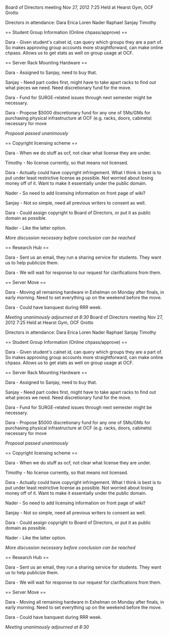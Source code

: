 Board of Directors meeting Nov 27, 2012
7:25
Held at Hearst Gym, OCF Grotto

Directors in attendance:
Dara
Erica
Loren
Nader
Raphael
Sanjay
Timothy

== Student Group Information (Online chpass/approve) ==

Dara - Given student's calnet id, can query which groups they are a part of.  So makes approving group accounts more straightforward, can make online chpass.  Allows us to get stats as well on group usage at OCF.

== Server Rack Mounting Hardware ==

Dara - Assigned to Sanjay, need to buy that.

Sanjay - Need part codes first, might have to take apart racks to find out what pieces we need.  Need discretionary fund for the move.

Dara - Fund for SURGE-related issues through next semester might be necessary.

Dara - Propose $5000 discretionary fund for any one of SMs/GMs for purchasing physical infrastructure at OCF (e.g. racks, doors, cabinets) necessary for move

*Proposal passed unanimously*

== Copyright licensing scheme ==

Dara - When we do stuff as ocf, not clear what license they are under.

Timothy - No license currently, so that means not licensed.

Dara - Actually could have copyright infringement.  What I think is best is to put under least restrictive license as possible.  Not worried about losing money off of it.  Want to make it essentially under the public domain.

Nader - So need to add licensing information on front page of wiki?

Sanjay - Not so simple, need all previous writers to consent as well.

Dara - Could assign copyright to Board of Directors, or put it as public domain as possible.

Nader - Like the latter option.

*More discussion necessary before conclusion can be reached*

== Research Hub ==

Dara - Sent us an email, they run a sharing service for students.  They want us to help publicize them.

Dara - We will wait for response to our request for clarifications from them.

== Server Move ==

Dara - Moving all remaining hardware in Eshelman on Monday after finals, in early morning.  Need to set everything up on the weekend before the move. 

Dara - Could have banquest during RRR week.

*Meeting unanimously adjourned at 8:30*
Board of Directors meeting Nov 27, 2012
7:25
Held at Hearst Gym, OCF Grotto

Directors in attendance:
Dara
Erica
Loren
Nader
Raphael
Sanjay
Timothy

== Student Group Information (Online chpass/approve) ==

Dara - Given student's calnet id, can query which groups they are a part of.  So makes approving group accounts more straightforward, can make online chpass.  Allows us to get stats as well on group usage at OCF.

== Server Rack Mounting Hardware ==

Dara - Assigned to Sanjay, need to buy that.

Sanjay - Need part codes first, might have to take apart racks to find out what pieces we need.  Need discretionary fund for the move.

Dara - Fund for SURGE-related issues through next semester might be necessary.

Dara - Propose $5000 discretionary fund for any one of SMs/GMs for purchasing physical infrastructure at OCF (e.g. racks, doors, cabinets) necessary for move

*Proposal passed unanimously*

== Copyright licensing scheme ==

Dara - When we do stuff as ocf, not clear what license they are under.

Timothy - No license currently, so that means not licensed.

Dara - Actually could have copyright infringement.  What I think is best is to put under least restrictive license as possible.  Not worried about losing money off of it.  Want to make it essentially under the public domain.

Nader - So need to add licensing information on front page of wiki?

Sanjay - Not so simple, need all previous writers to consent as well.

Dara - Could assign copyright to Board of Directors, or put it as public domain as possible.

Nader - Like the latter option.

*More discussion necessary before conclusion can be reached*

== Research Hub ==

Dara - Sent us an email, they run a sharing service for students.  They want us to help publicize them.

Dara - We will wait for response to our request for clarifications from them.

== Server Move ==

Dara - Moving all remaining hardware in Eshelman on Monday after finals, in early morning.  Need to set everything up on the weekend before the move. 

Dara - Could have banquest during RRR week.

*Meeting unanimously adjourned at 8:30*
